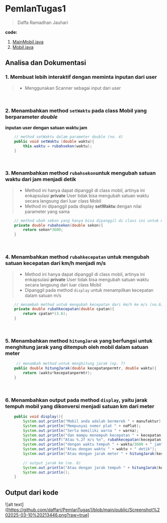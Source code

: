 # PemlanTugas1
> Daffa Ramadhan Jauhari

**code:**
1. [MainMobil.java](MainMobil.java)
2. [Mobil.java](Mobil.java)

## Analisa dan Dokumentasi
### 1. Membuat lebih interaktif dengan meminta inputan dari user
> - Menggunakan Scanner sebagai input dari user

</br>

### 2. Menambahkan method `setWaktu` pada class Mobil yang berparameter _double_
**inputan user dengan satuan waktu jam**
```java
    // method setWaktu dalam parameter double (no. 4) 
    public void setWaktu (double waktu){
        this.waktu = rubahsekon(waktu);
    }
```
</br>

### 3. Menambahkan method `rubahsekon`untuk mengubah satuan waktu dari jam menjadi detik
> - Method ini hanya dapat dipanggil di class mobil, artinya ini enkapsulasi **private** User tidak bisa mengubah satuan waktu secara langsung dari luar class Mobil
> - Method ini dipanggil pada display **setWaktu** dengan nilai parameter yang sama

```java
    // method ubah sekon yang hanya bisa dipanggil di class ini untuk merubah waktu dari jam ke sekon (no. 5)
    private double rubahsekon(double sekon){
        return sekon*3600;
    }
```
</br>

### 4. Menambahkan method `rubahkecepatan` untuk mengubah satuan kecepatan dari km/h menjadi m/s
> - Method ini hanya dapat dipanggil di class mobil, artinya ini enkapsulasi **private** User tidak bisa mengubah satuan waktu secara langsung dari luar class Mobil
> - Dipanggil pada method `display` untuk menampilkan kecepatan dalam satuan m/s

```java
    // menambah method untuk mengubah kecepatan dari km/h ke m/s (no.6)
    private double rubahkecepatan(double cpatan){
        return cpatan*(3.6);
    }
```

</br>

### 5. Menambahkan method `hitungJarak` yang berfungsi untuk menghitung jarak yang ditempuh oleh mobil dalam satuan meter
```java
     // menambah method untuk menghitung jarak (np. 7)
    public double hitungJarak(double kecepatanpermtr, double waktu){
        return (waktu*kecepatanpermtr);
    }
```

</br>

### 6. Menambahkan output pada method `display`, yaitu jarak tempuh mobil yang dikonversi menjadi satuan km dari meter
```java
    public void display(){
        System.out.println("Mobil anda adalah bermerek " + manufaktur);
        System.out.println("Mempunyai nomor plat " + noPlat);
        System.out.println("Serta memiliki warna " + warna);
        System.out.println("dan mampu menempuh kecepatan " + kecepatan + " km/jam");
        System.out.printf("Atau %.2f m/s %n", rubahkecepatan(kecepatan));
        System.out.println("dengan waktu tempuh " + waktu/3600 + " jam");
        System.out.println("Atau dengan waktu " + waktu + " detik");
        System.out.println("Atau dengan jarak meter " + hitungJarak(kecepatan, waktu/3600)*1000 + " m");
        
        // output jarak km (no. 8)
        System.out.println("Atau dengan jarak tempuh " + hitungJarak(kecepatan, waktu/3600) + " km");
        System.out.println();
    }
```


## Output dari kode
![alt text]([https://github.com/daffarj/PemlanTugas1/blob/main/public/Screenshot%202025-03-10%20213446.png?raw=true]
